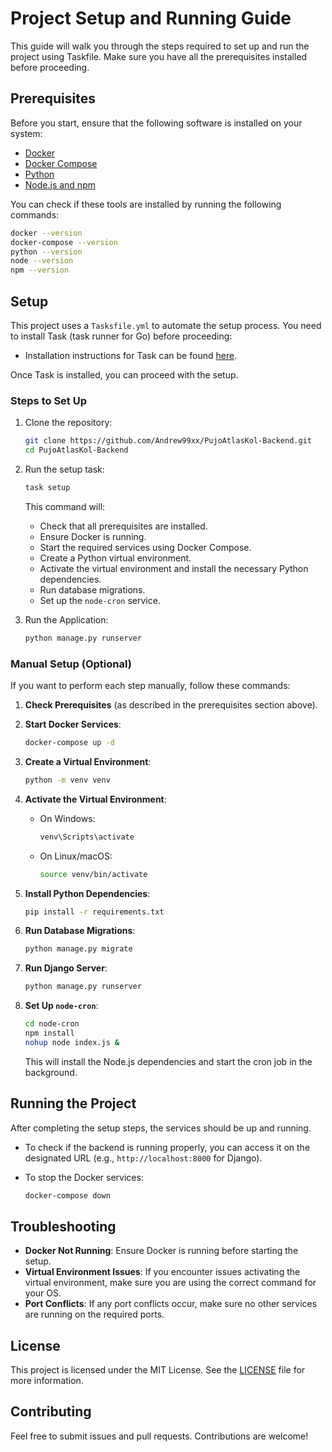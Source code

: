 
# Project Setup and Running Guide

This guide will walk you through the steps required to set up and run the project using Taskfile. Make sure you have all the prerequisites installed before proceeding.

## Prerequisites

Before you start, ensure that the following software is installed on your system:

- [Docker](https://docs.docker.com/get-docker/)
- [Docker Compose](https://docs.docker.com/compose/install/)
- [Python](https://www.python.org/downloads/)
- [Node.js and npm](https://nodejs.org/)

You can check if these tools are installed by running the following commands:

```sh
docker --version
docker-compose --version
python --version
node --version
npm --version
```

## Setup

This project uses a `Tasksfile.yml` to automate the setup process. You need to install Task (task runner for Go) before proceeding:

- Installation instructions for Task can be found [here](https://taskfile.dev/installation/).

Once Task is installed, you can proceed with the setup.

### Steps to Set Up

1. Clone the repository:

   ```sh
   git clone https://github.com/Andrew99xx/PujoAtlasKol-Backend.git
   cd PujoAtlasKol-Backend
   ```

2. Run the setup task:

   ```sh
   task setup
   ```

   This command will:

   - Check that all prerequisites are installed.
   - Ensure Docker is running.
   - Start the required services using Docker Compose.
   - Create a Python virtual environment.
   - Activate the virtual environment and install the necessary Python dependencies.
   - Run database migrations.
   - Set up the `node-cron` service.

3. Run the Application:
    ```sh
    python manage.py runserver
    ```
### Manual Setup (Optional)

If you want to perform each step manually, follow these commands:

1. **Check Prerequisites** (as described in the prerequisites section above).

2. **Start Docker Services**:

   ```sh
   docker-compose up -d
   ```

3. **Create a Virtual Environment**:

   ```sh
   python -m venv venv
   ```

4. **Activate the Virtual Environment**:

   - On Windows:

     ```sh
     venv\Scripts\activate
     ```

   - On Linux/macOS:

     ```sh
     source venv/bin/activate
     ```

5. **Install Python Dependencies**:

   ```sh
   pip install -r requirements.txt
   ```

6. **Run Database Migrations**:

   ```sh
   python manage.py migrate
   ```

6. **Run Django Server**:

    ```sh
    python manage.py runserver
    ```

8. **Set Up `node-cron`**:

   ```sh
   cd node-cron
   npm install
   nohup node index.js &
   ```

   This will install the Node.js dependencies and start the cron job in the background.

## Running the Project

After completing the setup steps, the services should be up and running.

- To check if the backend is running properly, you can access it on the designated URL (e.g., `http://localhost:8000` for Django).
- To stop the Docker services:

  ```sh
  docker-compose down
  ```

## Troubleshooting

- **Docker Not Running**: Ensure Docker is running before starting the setup.
- **Virtual Environment Issues**: If you encounter issues activating the virtual environment, make sure you are using the correct command for your OS.
- **Port Conflicts**: If any port conflicts occur, make sure no other services are running on the required ports.

## License

This project is licensed under the MIT License. See the [LICENSE](LICENSE) file for more information.

## Contributing

Feel free to submit issues and pull requests. Contributions are welcome!

